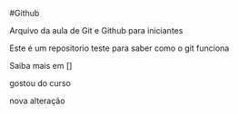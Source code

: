 #Github

Arquivo da aula de Git e Github para iniciantes

Este é um repositorio teste para saber como o git funciona

Saiba mais em []

gostou do curso


nova alteração